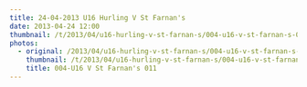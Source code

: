 ```yaml
---
title: 24-04-2013 U16 Hurling V St Farnan's
date: 2013-04-24 12:00
thumbnail: /t/2013/04/u16-hurling-v-st-farnan-s/004-u16-v-st-farnan-s-011.jpg
photos:
  - original: /2013/04/u16-hurling-v-st-farnan-s/004-u16-v-st-farnan-s-011.jpg
    thumbnail: /t/2013/04/u16-hurling-v-st-farnan-s/004-u16-v-st-farnan-s-011.jpg
    title: 004-U16 V St Farnan's 011
---
```

